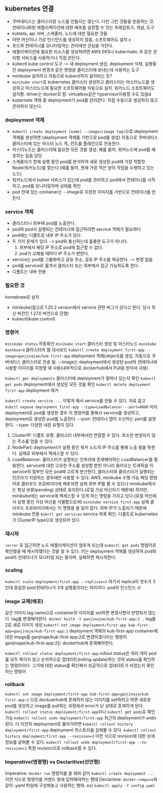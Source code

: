 ## kubernetes 연결
	
- 쿠버네티스는 클러스터랑 노드를 만들지는 않는다. 다만 그런 것들을 운용하는 것. 컨테이너화된 애플리케이션에 대한 배포를 설정할 수 잇는 프레임워크, 개념, 도구
- kublets, api 서버, 스케줄러, 노드에 대한 필요한 것들
- 어떤 머신이나 가상 인스턴스를 생성하지 않음, 소프트웨어도 설치 x
- 포드와 컨테이너를 모니터링하는 관리에만 관심을 가진다.
- 애플리케이션에 필요한 리소스를 생성하려면 AWS EKS나 kubermatic 과 같은 관리형 서비스를 사용하거나 직접 만든다.
- kubectl kube control 도구 -> 새 deployment 생성, deployment 삭제, 실행중인 deployment 변경과 같은 명령을 클러스터에 보내는데 사용하는 도구 
- minikube 설치하고 자동으로 kubectl까지 설치되는 듯?
- `minikube start`로 kubernetes 클러스터 생성하고 클러스터는 마스터노드를 생성하고 마스터노드에 필요한 소프트웨어들 자동으로 설치. 워커노드 소프트웨어도 설치함. driver는 docker로 함. virtualbox같은 hypervisor이용할 수도 있음d
- kubernets 객체 중 deployment가 pod를 관리한다. 직접 수동으로 생성하지 않고 관리하지 않는다.

### deployment 객체

- `kubectl create deployment [name] --image=(image tag)`으로 deployment 객체를 생성하면 (deployment 객체를 기반으로 pod를 생성) 자동으로 쿠버네티스 클러스터에 있는 마스터 노드 즉, 컨트롤 플레인으로 전송한다.
- 마스터노드는 클러스터에 필요한 모든 것을 생성. 예를 들어, 워커노드에 pod를 배포하는 일을 담당
- 스케줄러가 현재 실행 중인 pod를 분석하여 새로 생성된 pod에 가장 적합한 Node(워커노드)를 찾는다.(예를 들어, 현재 가장 적은 양의 작업을 수행하고 있는 노드)
- 워커노드에서 kublet 서비스가 있는데 pod를 관리하고 pod에서 컨테이너를 시작하고, pod를 모니터링하며 상태를 확인
- pod 안에 있는 container는 --image로 지정한 이미지를 기반으로 컨테이너를 만든다.

### service 객체

- 클러스터나 외부에 pod를 노출한다.
- pod와 pod서 실행되는 컨테이너에 접근하려면 service 객체가 필요하다.
- pod에는 디폴트로 내부 IP 주소가 있다.
- 두 가지 문제가 있다. -> pod와 통신하는데 훌륭한 도구가 아니다.
  1. 외부에서 해당 IP 주소로 pod에 접근할 수 없다.
  2. pod가 교체될 때마다 IP 주소가 변한다.
- service는 pod를 그룹화하고 공유 주소, 공유 IP 주소를 제공한다. -> 변경 없음
- pod를 service로 옮겨서 클러스터 또는 외부에서 접근 가능하도록 한다.
- 디폴트는 내부 전용

### 필요한 것

homebrew로 설치
- minikube(참고로 1.25.2 version에서 service 관련 버그가 있다고 한다. 당시 최신 버전인 1.27.0 버전으로 진행)
- kubectl(kube control)

### 명령어

`minikube status` 작동확인
`minikube start` 클러스터 생성 및 마스터노드
`minikube dashboard` 클러스터의 웹 대시보드
`kubectl create deployment first-app --image=ganjinajae/kub-first-app` deployment 객체(object)를 생성, 자동으로 쿠버네티스 클러스터로 전송 됨. --image는 deployment에서 생성된 pod의 컨테이너에 사용할 이미지를 지정할 때 사용(내부적으로 dockerhub에서 Pull을 받아서 사용)

`kubectl get deployments` 클러스터에 deployment가 얼마나 있는지 확인
`kubectl get pods` deployment에서 생성된 모든 것을 확인
`kubectl delete deployment first-app` deployment 제거

`kubectl create service ...` 이렇게 해서 service를 만들 수 있다. 자료 참고
`kubctl expose deployment first-app --type=LoadBalancer --port=8080` 미리 deployment로 pod를 생성한 경우 이 명령어를 통해서 service를 생성하고, deployment로 생성한 pod를 노출한다.
--port: 컨테이너 앱이 수신하는 port를 설정한다.
--type: 다양한 내장 유형이 있다.
  1. ClusterIP: 디폴트 유형. 클러스터 내부에서만 연결할 수 있다. 최소한 변경되지 않는 주소를 얻을 수 있다.
  2. NodePart: deployment가 실행 중인 워커 노드의 IP 주소를 통해 노출 됨을 뜻한다. 실제로 외부에서 액세스할 수 있다.
  3. LoadBalancer: 클러스터가 실행되는 인프라에 존재해야하는 LoadBalancer를 활용한다. service에 대한 고유한 주소를 생성할 뿐만 아니라 들어오는 트래픽을 이 service의 일부인 모든 pod에 고르게 분산한다.
  클러스터와 클러스터가 실행되는 인프라가 지원하는 경우에만 사용할 수 있다. AWS, minikube 수행 가능
  해당 명령어로 클라우드 프로바이더에 배포되면 실제 외부 IP를 볼 수 있으나 minikube에서는 항상 보류(pending) 상태로 유지된다.(로컬 가상 머신이기 때문에)
  하지만, minikube에는 service에 액세스할 수 있게 하는 명령을 가지고 있다.(로컬 머신에서 실행 중인 가상 머신을 식별함으로써)
  `minikube service first-app` 실제 클라우드 프로바이더에서는 이 명령을 쓸 일이 없다. 외부 IP가 노출되기 때문에. minikube 전용
`kubctl get services` service 목록 확인. 디폴트로 kubernetes가 ClusterIP type으로 생성되어 있다.

### 재시작

`/error` 로 접근하면 노드 애플리케이션이 멈추게 되는데 `kubectl get pods` 명령어로 확인했을 때 재시작했다는 것을 알 수 있다. 이는 deployment 객체를 생성하여 pod와 pod의 컨테이너가 모니터링 되는 중이며, 실패하면 재시작한다.

### scaling

`kubectl scale deployment/first-app --replicas=3` 여기서 replica의 갯수가 3인데 동일한 pod/컨테이너가 3개 실행중이라는 의미이다. pod의 인스턴스 수

### image 교체(배포)

같은 이미지 tag name으로 container의 이미지를 set하면 변경사항이 반영되지 않는다. tag를 변경해야한다.
`docker build -t ganjinajae/kub-first-app:2 .` tag를 2로 새로 이미지 생성
`kubectl set image deployment/first-app kub-first-app=ganjinaje/kub-first-app:2` deployment 객체의 kub-first-app container에 대한 image를 ganjinaje/kub-first-app:2로 변경하겠다라는 명령어. ganjinajae/kub-first-app:2는 dockerhub에 존재해야한다. 

`kubectl rollout status deployment/first-app` rollout status은 여러 개의 pod를 모두 죽이지 않고 순차적으로 업데이트(rolling update)하는 것의 status를 확인하는 명령어이다. 그거에 대한 status를 확인해서 성공적으로 업데이트가 되었는지 확인하는 명령어

### rollback

`kubectl set image deployment/first-app kub-first-app=ganjinaje/kub-first-app:3` 으로 dockuerhub에 존재하지 않는 이미지를 set하려고 하면 새로운 pod를 생성하고 image를 pull하는 과정에서 error가 난 상태로 존재하게 된다.
`kubectl rollout status deployment/first-app`이나 `kubectl get pods`로 확인 가능
`kubectl rollout undo deployment/first-app` 최근의 deployment가 undo 된다.
더 이전의 deployment로 돌아가려면
`kubectl rollout history deployment/first-app` deployment 히스토리를 살펴볼 수 있다.
`kubectl rollout history deployment/first-app --revision=3` 이런 식으로 revision에 대한 상세 정보를 살펴볼 수 있다.
`kubectl rollout undo deployment/first-app --to-revision=1` 특정 revision으로 rollback할 수 있다.

### Imperative(명령형) vs Declaritive(선언형)

Imperative: `docker run` 명령어를 쓸 때와 같이 `kubectl create deployment ...` 이런 식으로 명령어를 커맨드 창에 입력해야하는 형태
Declaritive: `docker-compose`와 같이 .yaml 파일에 구성해놓고 사용하는 형태. ex) `kubectl apply -f config.yaml`

